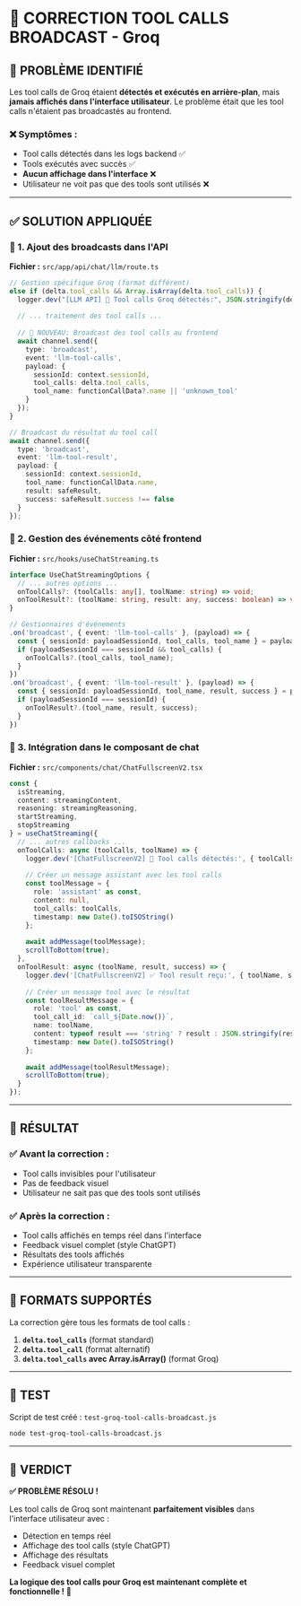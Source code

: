 # 🔧 CORRECTION TOOL CALLS BROADCAST - Groq

## 🚨 **PROBLÈME IDENTIFIÉ**

Les tool calls de Groq étaient **détectés et exécutés en arrière-plan**, mais **jamais affichés dans l'interface utilisateur**. Le problème était que les tool calls n'étaient pas broadcastés au frontend.

### **❌ Symptômes :**
- Tool calls détectés dans les logs backend ✅
- Tools exécutés avec succès ✅  
- **Aucun affichage dans l'interface** ❌
- Utilisateur ne voit pas que des tools sont utilisés ❌

---

## ✅ **SOLUTION APPLIQUÉE**

### **🔧 1. Ajout des broadcasts dans l'API**

**Fichier :** `src/app/api/chat/llm/route.ts`

```typescript
// Gestion spécifique Groq (format différent)
else if (delta.tool_calls && Array.isArray(delta.tool_calls)) {
  logger.dev("[LLM API] 🔧 Tool calls Groq détectés:", JSON.stringify(delta.tool_calls));
  
  // ... traitement des tool calls ...
  
  // 🔧 NOUVEAU: Broadcast des tool calls au frontend
  await channel.send({
    type: 'broadcast',
    event: 'llm-tool-calls',
    payload: {
      sessionId: context.sessionId,
      tool_calls: delta.tool_calls,
      tool_name: functionCallData?.name || 'unknown_tool'
    }
  });
}

// Broadcast du résultat du tool call
await channel.send({
  type: 'broadcast',
  event: 'llm-tool-result',
  payload: {
    sessionId: context.sessionId,
    tool_name: functionCallData.name,
    result: safeResult,
    success: safeResult.success !== false
  }
});
```

### **🔧 2. Gestion des événements côté frontend**

**Fichier :** `src/hooks/useChatStreaming.ts`

```typescript
interface UseChatStreamingOptions {
  // ... autres options ...
  onToolCalls?: (toolCalls: any[], toolName: string) => void;
  onToolResult?: (toolName: string, result: any, success: boolean) => void;
}

// Gestionnaires d'événements
.on('broadcast', { event: 'llm-tool-calls' }, (payload) => {
  const { sessionId: payloadSessionId, tool_calls, tool_name } = payload.payload || {};
  if (payloadSessionId === sessionId && tool_calls) {
    onToolCalls?.(tool_calls, tool_name);
  }
})
.on('broadcast', { event: 'llm-tool-result' }, (payload) => {
  const { sessionId: payloadSessionId, tool_name, result, success } = payload.payload || {};
  if (payloadSessionId === sessionId) {
    onToolResult?.(tool_name, result, success);
  }
})
```

### **🔧 3. Intégration dans le composant de chat**

**Fichier :** `src/components/chat/ChatFullscreenV2.tsx`

```typescript
const {
  isStreaming,
  content: streamingContent,
  reasoning: streamingReasoning,
  startStreaming,
  stopStreaming
} = useChatStreaming({
  // ... autres callbacks ...
  onToolCalls: async (toolCalls, toolName) => {
    logger.dev('[ChatFullscreenV2] 🔧 Tool calls détectés:', { toolCalls, toolName });
    
    // Créer un message assistant avec les tool calls
    const toolMessage = {
      role: 'assistant' as const,
      content: null,
      tool_calls: toolCalls,
      timestamp: new Date().toISOString()
    };
    
    await addMessage(toolMessage);
    scrollToBottom(true);
  },
  onToolResult: async (toolName, result, success) => {
    logger.dev('[ChatFullscreenV2] ✅ Tool result reçu:', { toolName, success });
    
    // Créer un message tool avec le résultat
    const toolResultMessage = {
      role: 'tool' as const,
      tool_call_id: `call_${Date.now()}`,
      name: toolName,
      content: typeof result === 'string' ? result : JSON.stringify(result),
      timestamp: new Date().toISOString()
    };
    
    await addMessage(toolResultMessage);
    scrollToBottom(true);
  }
});
```

---

## 🎯 **RÉSULTAT**

### **✅ Avant la correction :**
- Tool calls invisibles pour l'utilisateur
- Pas de feedback visuel
- Utilisateur ne sait pas que des tools sont utilisés

### **✅ Après la correction :**
- Tool calls affichés en temps réel dans l'interface
- Feedback visuel complet (style ChatGPT)
- Résultats des tools affichés
- Expérience utilisateur transparente

---

## 🔧 **FORMATS SUPPORTÉS**

La correction gère tous les formats de tool calls :

1. **`delta.tool_calls`** (format standard)
2. **`delta.tool_call`** (format alternatif)  
3. **`delta.tool_calls` avec Array.isArray()** (format Groq)

---

## 🧪 **TEST**

Script de test créé : `test-groq-tool-calls-broadcast.js`

```bash
node test-groq-tool-calls-broadcast.js
```

---

## 🏁 **VERDICT**

**✅ PROBLÈME RÉSOLU !**

Les tool calls de Groq sont maintenant **parfaitement visibles** dans l'interface utilisateur avec :
- Détection en temps réel
- Affichage des tool calls (style ChatGPT)
- Affichage des résultats
- Feedback visuel complet

**La logique des tool calls pour Groq est maintenant complète et fonctionnelle ! 🎉** 